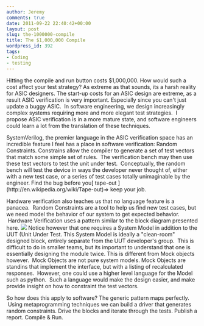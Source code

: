 ```yaml
---
author: Jeremy
comments: true
date: 2011-09-22 22:40:42+00:00
layout: post
slug: the-1000000-compile
title: The $1,000,000 Compile
wordpress_id: 392
tags:
- Coding
- testing
---
```


Hitting the compile and run button costs $1,000,000. How would such a cost affect your test strategy? As extreme as that sounds, its a harsh reality for ASIC designers. The start-up costs for an ASIC design are extreme, as a result ASIC verification is very important. Especially since you can't just update a buggy ASIC.  In software engineering, we design increasingly complex systems requiring more and more elegant test strategies.  I propose ASIC verification is in a more mature state, and software engineers could learn a lot from the translation of these techniques.

<!--more-->SystemVerilog, the premier language in the ASIC verification space has an incredible feature I feel has a place in software verification: Random Constraints. Constrains allow the compiler to generate a set of test vectors that match some simple set of rules.  The verification bench may then use these test vectors to test the unit under test.  Conceptually, the random bench will test the device in ways the developer never thought of, either with a new test case, or a series of test cases totally unimaginable by the engineer. Find the bug before you[ tape-out ](http://en.wikipedia.org/wiki/Tape-out)=> keep your job.

Hardware verification also teaches us that no language feature is a panacea.  Random Constraints are a tool to help us find new test cases, but we need model the behavior of our system to get expected behavior.  Hardware Verification uses a pattern similar to the block diagram presented here. [![](http://www.codestrokes.com/wp-content/uploads/2011/09/ASIC-Test-Bench.png)](http://www.codestrokes.com/wp-content/uploads/2011/09/ASIC-Test-Bench.png) Notice however that one requires a System Model in addition to the UUT (Unit Under Test. This System Model is ideally a "clean-room" designed block, entirely separate from the UUT developer's group.  This is difficult to do in smaller teams, but its important to understand that one is essentially designing the module twice. This is different from Mock objects however.  Mock Objects are not pure system models. Mock Objects are standins that implement the interface, but with a listing of recalculated responses.  However, one could use a higher level language for the Model such as python.  Such a language would make the design easier, and make provide insight on how to constraint the test vectors.

So how does this apply to software? The generic pattern maps perfectly.  Using metaprogramming techniques we can build a driver that generates random constraints. Drive the blocks and iterate through the tests. Publish a report. Compile & Run.


